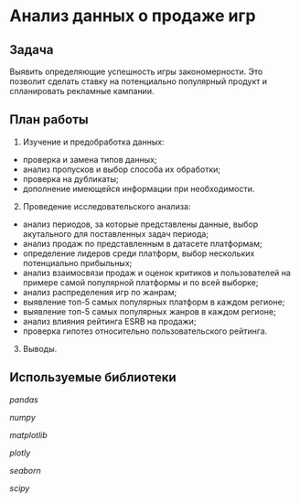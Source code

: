 # Анализ данных о продаже игр

## Задача

Выявить определяющие успешность игры закономерности. Это позволит сделать ставку на потенциально популярный продукт и спланировать рекламные кампании.

## План работы

1. Изучение и предобработка данных:
- проверка и замена типов данных;
- анализ пропусков и выбор способа их обработки;
- проверка на дубликаты;
- дополнение имеющейся информации при необходимости.

2. Проведение исследовательского анализа:
- анализ периодов, за которые представлены данные, выбор акутального для поставленных задач периода;
- анализ продаж по представленным в датасете платформам;
- определение лидеров среди платформ, выбор нескольких потенциально прибыльных;
- анализ взаимосвязи продаж и оценок критиков и пользователей на примере самой популярной платформы и по всей выборке;
- анализ распределения игр по жанрам;
- выявление топ-5 самых популярных платформ в каждом регионе;
- выявление топ-5 самых популярных жанров в каждом регионе;
- анализ влияния рейтинга ESRB на продажи;
- проверка гипотез относительно пользовательского рейтинга.

3. Выводы.

## Используемые библиотеки
*pandas*

*numpy*

*matplotlib*

*plotly*

*seaborn*

*scipy*
